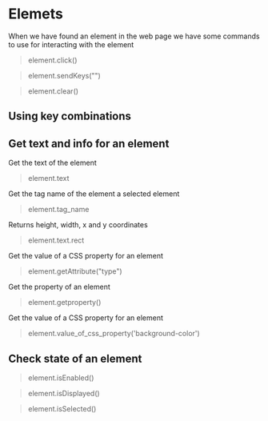 # Elemets #
When we have found an element in the web page we have some commands to use for interacting with the element


> element.click()

> element.sendKeys("") 

> element.clear()

## Using key combinations


## Get text and info for an element ## 
Get the text of the element
> element.text

Get the tag name of the element a selected element
> element.tag_name

Returns height, width, x and y coordinates
> element.text.rect

Get the value of a CSS property for an element 
> element.getAttribute("type")

Get the property of an element 
> element.getproperty()

Get the value of a CSS property for an element 
> element.value_of_css_property('background-color')


## Check state of an element
> element.isEnabled()

> element.isDisplayed()

> element.isSelected()